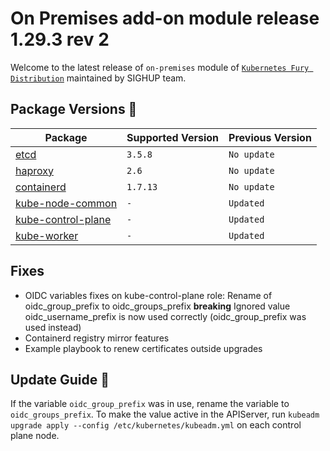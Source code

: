 # On Premises add-on module release 1.29.3 rev 2

Welcome to the latest release of `on-premises` module of [`Kubernetes Fury Distribution`](https://github.com/sighupio/fury-distribution) maintained by SIGHUP team.

## Package Versions 🚢

| Package                                        | Supported Version | Previous Version |
| ---------------------------------------------- | ----------------- | ---------------- |
| [etcd](roles/etcd)                             | `3.5.8`           | `No update`      |
| [haproxy](roles/haproxy)                       | `2.6`             | `No update`      |
| [containerd](roles/containerd)                 | `1.7.13`          | `No update`      |
| [kube-node-common](roles/kube-node-common)     | `-`               | `Updated`        |
| [kube-control-plane](roles/kube-control-plane) | `-`               | `Updated`        |
| [kube-worker](roles/kube-worker)               | `-`               | `Updated`        |

## Fixes

- OIDC variables fixes on kube-control-plane role:
  Rename of oidc_group_prefix to oidc_groups_prefix **breaking**
  Ignored value oidc_username_prefix is now used correctly (oidc_group_prefix was used instead)
- Containerd registry mirror features
- Example playbook to renew certificates outside upgrades

## Update Guide 🦮

If the variable `oidc_group_prefix` was in use, rename the variable to `oidc_groups_prefix`.
To make the value active in the APIServer, run `kubeadm upgrade apply --config /etc/kubernetes/kubeadm.yml` on each control plane node.